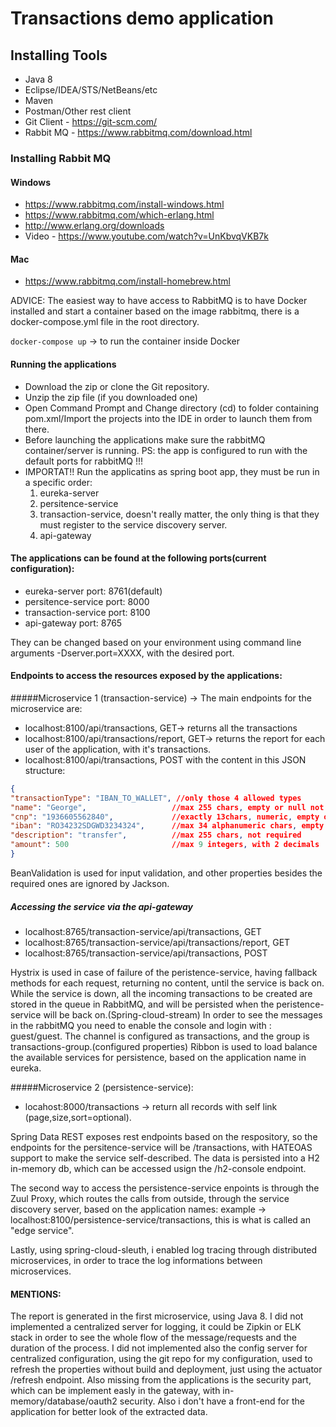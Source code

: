 # Transactions demo application

## Installing Tools
- Java 8
- Eclipse/IDEA/STS/NetBeans/etc
- Maven
- Postman/Other rest client
- Git Client - https://git-scm.com/
- Rabbit MQ - https://www.rabbitmq.com/download.html

### Installing Rabbit MQ

#### Windows
- https://www.rabbitmq.com/install-windows.html
- https://www.rabbitmq.com/which-erlang.html
- http://www.erlang.org/downloads
- Video - https://www.youtube.com/watch?v=UnKbvqVKB7k

#### Mac
- https://www.rabbitmq.com/install-homebrew.html

ADVICE: The easiest way to have access to RabbitMQ is to have Docker installed and start a container based on the image rabbitmq, there is a docker-compose.yml file in the root directory.

`docker-compose up` -> to run the container inside Docker

#### Running the applications
- Download the zip or clone the Git repository.
- Unzip the zip file (if you downloaded one)
- Open Command Prompt and Change directory (cd) to folder containing pom.xml/Import the projects into the IDE in order to launch them from there.
- Before launching the applications make sure the rabbitMQ container/server is running. PS: the app is configured to run with the default ports for rabbitMQ !!!
- IMPORTAT!! Run the applicatins as spring boot app, they must be run in a specific order:
    1)	eureka-server
    2)  persitence-service
    3)  transaction-service, doesn't really matter, the only thing is that they must register to the service discovery server.
    4)	api-gateway

#### The applications can be found at the following ports(current configuration):
- eureka-server port: 8761(default)
- persitence-service port: 8000
- transaction-service port: 8100
- api-gateway port: 8765

They can be changed based on your environment using command line arguments -Dserver.port=XXXX, with the desired port.

#### Endpoints to access the resources exposed by the applications:
#####Microservice 1 (transaction-service) -> The main endpoints for the microservice are:
- localhost:8100/api/transactions, GET-> returns all the transactions
- localhost:8100/api/transactions/report, GET-> returns the report for each user of the application, with it's transactions.
- localhost:8100/api/transactions, POST with the content in this JSON structure:

```` json
{
"transactionType": "IBAN_TO_WALLET", //only those 4 allowed types
"name": "George",                   //max 255 chars, empty or null not allowed
"cnp": "1936605562840",             //exactly 13chars, numeric, empty or null not allowed
"iban": "RO34232SDGWD3234324",      //max 34 alphanumeric chars, empty or null not allowed
"description": "transfer",          //max 255 chars, not required
"amount": 500                       //max 9 integers, with 2 decimals
} 
````
BeanValidation is used for input validation, and other properties besides the required ones are ignored by Jackson.

##### Accessing the service via the api-gateway
- localhost:8765/transaction-service/api/transactions, GET
- localhost:8765/transaction-service/api/transactions/report, GET
- localhost:8765/transaction-service/api/transactions, POST 

Hystrix is used in case of failure of the peristence-service, having fallback methods for each request, returning no content, until the service is back on.
While the service is down, all the incoming transactions to be created are stored in the queue in RabbitMQ, and will be persisted when the peristence-service will be back on.(Spring-cloud-stream)
In order to see the messages in the rabbitMQ you need to enable the console and login with : guest/guest. The channel is configured as transactions, and the group is transactions-group.(configured properties)
Ribbon is used to load balance the available services for persistence, based on the application name in eureka.

#####Microservice 2 (persistence-service): 
- locahost:8000/transactions -> return all records with self link (page,size,sort=optional).

Spring Data REST exposes rest endpoints based on the respository, so the endpoints for the persitence-service will be /transactions, with HATEOAS support to make the service self-described.
The data is persisted into a H2 in-memory db, which can be accessed usign the /h2-console endpoint.

The second way to access the persistence-service enpoints is through the Zuul Proxy, which routes the calls from outside, through the service discovery server, based on the application names: example -> localhost:8100/persistence-service/transactions, this is what is called an "edge service".

Lastly, using spring-cloud-sleuth, i enabled log tracing through distributed microservices, in order to trace the log informations between microservices.

#### MENTIONS: 
The report is generated in the first microservice, using Java 8.
I did not implemented a centralized server for logging, it could be Zipkin or ELK stack in order to see the whole flow of the message/requests and the duration of the process.
I did not implemented also the config server for centralized configuration, using the git repo for my configuration, used to refresh the properties without build and deployment, just using the actuator /refresh endpoint.
Also missing from the applications is the security part, which can be implement easly in the gateway, with in-memory/database/oauth2 security.
Also i don't have a front-end for the application for better look of the extracted data.
